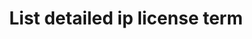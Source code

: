 ---
title: List detailed ip license term
excerpt: Retrieve detailed IP License Terms associated with list of IP ID
api:
  file: swagger.json
  operationId: post_api-v3-detailed-ip-license-terms
hidden: false
---